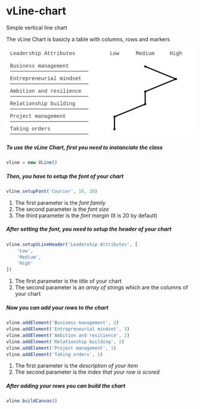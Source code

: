 # vLine-chart
Simple vertical line chart

The vLine Chart is basicly a table with columns, rows and markers

![Preview](preview.png)

##### To use the vLine Chart, first you need to instanciate the class
```javascript
vline = new VLine()
```

##### Then, you have to setup the font of your chart
```javascript
vline.setupFont('Courier', 16, 20)
```

1. The first parameter is the *font family*
2. The second parameter is the *font size*
3. The third parameter is the *font margin* (It is 20 by default)

##### After setting the font, you need to setup the header of your chart
```javascript
vline.setupVLineHeader('Leadership Attributes', [
	'Low',
	'Medium',
	'High'
])
```
 
1. The first parameter is the *title* of your chart
2. The second parameter is an *array of strings* which are the columns of your chart
 
##### Now you can add your rows to the chart
```javascript
vline.addElement('Business management', 2)
vline.addElement('Entrepreneurial mindset', 3)
vline.addElement('Ambition and resilience', 2)
vline.addElement('Relationship building', 2)
vline.addElement('Project management', 1)
vline.addElement('Taking orders', 1)
```

1. The first parameter is the *description of your item*
2. The second parameter is the *index that your row is scored*

##### After adding your rows you can build the chart
```javascript
vline.buildCanvas()
```
